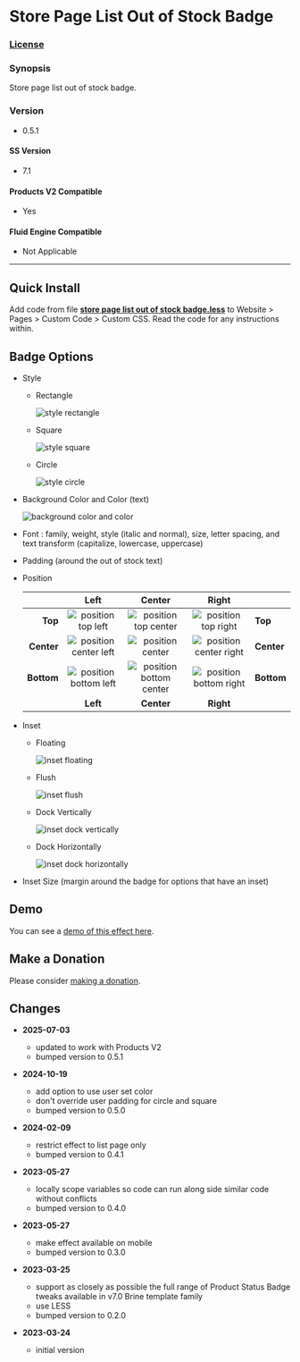 # Store Page List Out of Stock Badge

### [License][1]

### Synopsis

Store page list out of stock badge.

### Version

  * 0.5.1

#### SS Version

  * 7.1

#### Products V2 Compatible

  * Yes
  
#### Fluid Engine Compatible

  * Not Applicable

---

## Quick Install

Add code from file **[store page list out of stock badge.less][2]** to
Website > Pages > Custom Code > Custom CSS. Read the code for any instructions
within.

## Badge Options

* Style

  * Rectangle
  
    ![style rectangle][3]
    
  * Square
  
    ![style square][4]

  * Circle
  
    ![style circle][5]
    
* Background Color and Color (text)

  ![background color and color][6]
  
* Font : family, weight, style (italic and normal), size, letter spacing, and
  text transform (capitalize, lowercase, uppercase)
  
* Padding (around the out of stock text)

* Position

  |            | Left                        | Center                        | Right                        |            |
  | ----------:|:---------------------------:|:-----------------------------:|:----------------------------:|:---------- |
  | **Top**    | ![position top left][7]     | ![position top center][8]     | ![position top right][9]     | **Top**    |
  | **Center** | ![position center left][10] | ![position center][11]        | ![position center right][12] | **Center** |
  | **Bottom** | ![position bottom left][13] | ![position bottom center][14] | ![position bottom right][15] | **Bottom** |
  |            | **Left**                    | **Center**                    | **Right**                    |            |

* Inset

  * Floating
  
    ![inset floating][9]
    
  * Flush
  
    ![inset flush][16]
    
  * Dock Vertically
    
    ![inset dock vertically][17]
    
  * Dock Horizontally
    
    ![inset dock horizontally][18]
    
* Inset Size (margin around the badge for options that have an inset)

## Demo

You can see a [demo of this effect here][19].

## Make a Donation

Please consider [making a donation][20].

## Changes

* **2025-07-03**

  * updated to work with Products V2
  * bumped version to 0.5.1

* **2024-10-19**

  * add option to use user set color
  * don't override user padding for circle and square
  * bumped version to 0.5.0

* **2024-02-09**

  * restrict effect to list page only
  * bumped version to 0.4.1

* **2023-05-27**

  * locally scope variables so code can run along side similar code without
    conflicts
  * bumped version to 0.4.0

* **2023-05-27**

  * make effect available on mobile
  * bumped version to 0.3.0

* **2023-03-25**

  * support as closely as possible the full range of Product Status Badge tweaks
    available in v7.0 Brine template family
  * use LESS
  * bumped version to 0.2.0
  
* **2023-03-24**

  * initial version

[1]: https://github.com/tomsWebConsulting/twcsl/blob/main/LICENSE.txt#L1
[2]: store%20page%20list%20out%20of%20stock%20badge.less#L1
[3]: read%20me%20assets/style%20rectangle.png
[4]: read%20me%20assets/style%20square.png
[5]: read%20me%20assets/style%20circle.png
[6]: read%20me%20assets/background%20color%20and%20color.png
[7]: read%20me%20assets/position%20top%20left.png
[8]: read%20me%20assets/position%20top%20center.png
[9]: read%20me%20assets/position%20top%20right.png
[10]: read%20me%20assets/position%20center%20left.png
[11]: read%20me%20assets/position%20center.png
[12]: read%20me%20assets/position%20center%20right.png
[13]: read%20me%20assets/position%20bottom%20left.png
[14]: read%20me%20assets/position%20bottom%20center.png
[15]: read%20me%20assets/position%20bottom%20right.png
[16]: read%20me%20assets/inset%20flush.png
[17]: read%20me%20assets/inset%20dock%20horizontally.png
[18]: read%20me%20assets/inset%20dock%20vertically.png
[19]: https://toms-web-consulting-demos.squarespace.com/store-page-list-out-of-stock-badge?password=twcdemos
[20]: https://github.com/tomsWebConsulting/twcsl#make-a-donation
